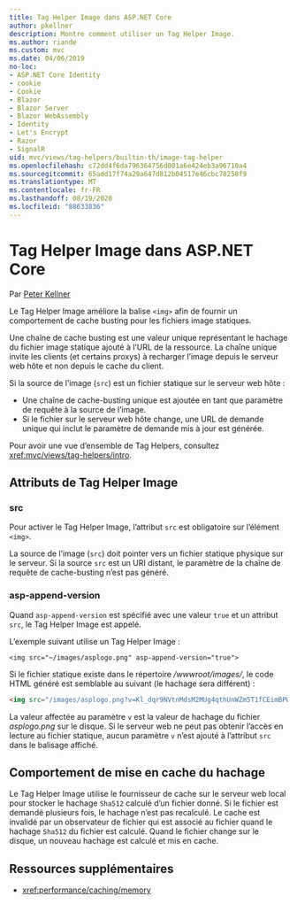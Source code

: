 ```yaml
---
title: Tag Helper Image dans ASP.NET Core
author: pkellner
description: Montre comment utiliser un Tag Helper Image.
ms.author: riande
ms.custom: mvc
ms.date: 04/06/2019
no-loc:
- ASP.NET Core Identity
- cookie
- Cookie
- Blazor
- Blazor Server
- Blazor WebAssembly
- Identity
- Let's Encrypt
- Razor
- SignalR
uid: mvc/views/tag-helpers/builtin-th/image-tag-helper
ms.openlocfilehash: c72dd4f6da796364756d001a6e424eb3a96710a4
ms.sourcegitcommit: 65add17f74a29a647d812b04517e46cbc78258f9
ms.translationtype: MT
ms.contentlocale: fr-FR
ms.lasthandoff: 08/19/2020
ms.locfileid: "88633836"
---
```

# <a name="image-tag-helper-in-aspnet-core"></a>Tag Helper Image dans ASP.NET Core

Par [Peter Kellner](https://peterkellner.net)

Le Tag Helper Image améliore la balise `<img>` afin de fournir un comportement de cache busting pour les fichiers image statiques.

Une chaîne de cache busting est une valeur unique représentant le hachage du fichier image statique ajouté à l’URL de la ressource. La chaîne unique invite les clients (et certains proxys) à recharger l’image depuis le serveur web hôte et non depuis le cache du client.

Si la source de l’image (`src`) est un fichier statique sur le serveur web hôte :

* Une chaîne de cache-busting unique est ajoutée en tant que paramètre de requête à la source de l’image.
* Si le fichier sur le serveur web hôte change, une URL de demande unique qui inclut le paramètre de demande mis à jour est générée.

Pour avoir une vue d’ensemble de Tag Helpers, consultez <xref:mvc/views/tag-helpers/intro>.

## <a name="image-tag-helper-attributes"></a>Attributs de Tag Helper Image

### <a name="src"></a>src

Pour activer le Tag Helper Image, l’attribut `src` est obligatoire sur l’élément `<img>`.

La source de l’image (`src`) doit pointer vers un fichier statique physique sur le serveur. Si la source `src` est un URI distant, le paramètre de la chaîne de requête de cache-busting n’est pas généré.

### <a name="asp-append-version"></a>asp-append-version

Quand `asp-append-version` est spécifié avec une valeur `true` et un attribut `src`, le Tag Helper Image est appelé.

L’exemple suivant utilise un Tag Helper Image :

```cshtml
<img src="~/images/asplogo.png" asp-append-version="true">
```

Si le fichier statique existe dans le répertoire */wwwroot/images/*, le code HTML généré est semblable au suivant (le hachage sera différent) :

```html
<img src="/images/asplogo.png?v=Kl_dqr9NVtnMdsM2MUg4qthUnWZm5T1fCEimBPWDNgM">
```

La valeur affectée au paramètre `v` est la valeur de hachage du fichier *asplogo.png* sur le disque. Si le serveur web ne peut pas obtenir l’accès en lecture au fichier statique, aucun paramètre `v` n’est ajouté à l’attribut `src` dans le balisage affiché.

## <a name="hash-caching-behavior"></a>Comportement de mise en cache du hachage

Le Tag Helper Image utilise le fournisseur de cache sur le serveur web local pour stocker le hachage `Sha512` calculé d’un fichier donné. Si le fichier est demandé plusieurs fois, le hachage n’est pas recalculé. Le cache est invalidé par un observateur de fichier qui est associé au fichier quand le hachage `Sha512` du fichier est calculé. Quand le fichier change sur le disque, un nouveau hachage est calculé et mis en cache.

## <a name="additional-resources"></a>Ressources supplémentaires

* <xref:performance/caching/memory>
